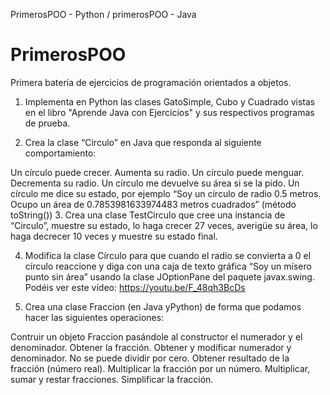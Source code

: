 PrimerosPOO - Python / 
primerosPOO - Java

# PrimerosPOO
Primera batería de ejercicios de programación orientados a objetos.

1. Implementa en Python las clases GatoSimple, Cubo y Cuadrado vistas en el libro "Aprende Java con Ejercicios" y sus respectivos programas de prueba.

2. Crea la clase “Circulo” en Java que responda al siguiente comportamiento:

Un círculo puede crecer. Aumenta su radio.
Un círculo puede menguar. Decrementa su radio.
Un círculo me devuelve su área si se la pido.
Un círculo me dice su estado, por ejemplo “Soy un círculo de radio 0.5 metros. Ocupo un área de 0.7853981633974483 metros cuadrados” (método toString())
3. Crea una clase TestCirculo que cree una instancia de “Circulo”, muestre su estado, lo haga crecer 27 veces, averigüe su área, lo haga decrecer 10 veces y muestre su estado final.

4. Modifica la clase Círculo para que cuando el radio se convierta a 0 el círculo reaccione y diga con una caja de texto gráfica “Soy un mísero punto sin área” usando la clase JOptionPane del paquete javax.swing. Podéis ver este vídeo: https://youtu.be/F_48qh3BcDs

5. Crea una clase Fraccion (en Java yPython) de forma que podamos hacer las siguientes operaciones:

Contruir un objeto Fraccion pasándole al constructor el numerador y el denominador.
Obtener la fracción.
Obtener y modificar numerador y denominador. No se puede dividir por cero.
Obtener resultado de la fracción (número real).
Multiplicar la fracción por un número.
Multiplicar, sumar y restar fracciones.
Simplificar la fracción.
